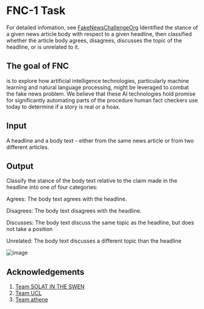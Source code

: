 # FNC-1 Task  
For detailed infomation, see [FakeNewsChallengeOrg](http://www.fakenewschallenge.org/) 
Identified the stance of a given news article body with respect to a given headline, then classified whether the article body agrees, disagrees, discusses the topic of the headline, or is unrelated to it.

## The goal of FNC
is to explore how artificial intelligence technologies, particularly machine learning and natural language processing, might be leveraged to combat the fake news problem. We believe that these AI technologies hold promise for significantly automating parts of the procedure human fact checkers use today to determine if a story is real or a hoax.

## Input
A headline and a body text - either from the same news article or from two different articles.

## Output
Classify the stance of the body text relative to the claim made in the headline into one of four categories:

Agrees: The body text agrees with the headline.

Disagrees: The body text disagrees with the headline.

Discusses: The body text discuss the same topic as the headline, but does not take a position

Unrelated: The body text discusses a different topic than the headline

![image](https://github.com/JackWang0318/FNC-1_repos/assets/99715727/0a07d2b7-8def-431f-8cbb-0b63038d1ffe)


## Acknowledgements
1. [Team SOLAT IN THE SWEN](https://github.com/Cisco-Talos/fnc-1)
2. [Team UCL](https://github.com/uclnlp/fakenewschallenge)
3. [Team athene](https://github.com/hanselowski/athene_system)
